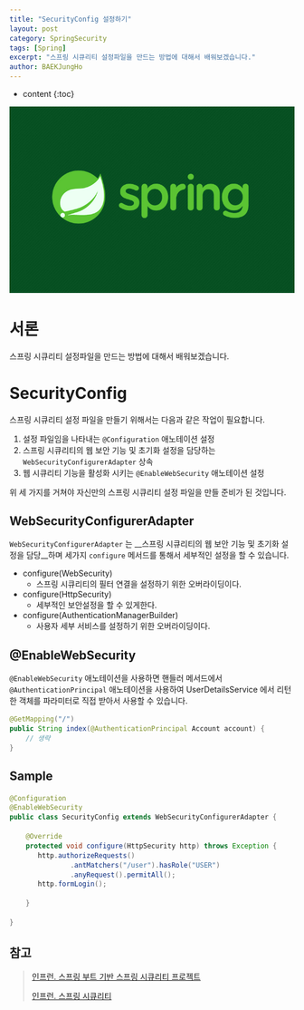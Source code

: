 ```yaml
---
title: "SecurityConfig 설정하기"
layout: post
category: SpringSecurity
tags: [Spring]
excerpt: "스프링 시큐리티 설정파일을 만드는 방법에 대해서 배워보겠습니다."
author: BAEKJungHo
---
```


* content
{:toc}

![logo](/images/posts/logo/SPRING.jpg)

# 서론

스프링 시큐리티 설정파일을 만드는 방법에 대해서 배워보겠습니다.

# SecurityConfig

스프링 시큐리티 설정 파일을 만들기 위해서는 다음과 같은 작업이 필요합니다.

1. 설정 파일임을 나타내는 `@Configuration` 애노테이션 설정
2. 스프링 시큐리티의 웹 보안 기능 및 초기화 설정을 담당하는 `WebSecurityConfigurerAdapter` 상속
3. 웹 시큐리티 기능을 활성화 시키는 `@EnableWebSecurity` 애노테이션 설정

위 세 가지를 거쳐야 자신만의 스프링 시큐리티 설정 파일을 만들 준비가 된 것입니다. 

## WebSecurityConfigurerAdapter

`WebSecurityConfigurerAdapter` 는 __스프링 시큐리티의 웹 보안 기능 및 초기화 설정을 담당__하며 세가지 `configure` 메서드를 통해서 세부적인 설정을 할 수 있습니다.

- configure(WebSecurity)
    - 스프링 시큐리티의 필터 연결을 설정하기 위한 오버라이딩이다.
- configure(HttpSecurity)
    - 세부적인 보안설정을 할 수 있게한다.
- configure(AuthenticationManagerBuilder)
    - 사용자 세부 서비스를 설정하기 위한 오버라이딩이다.

## @EnableWebSecurity

`@EnableWebSecurity` 애노테이션을 사용하면 핸들러 메서드에서 `@AuthenticationPrincipal` 애노테이션을 사용하여 UserDetailsService 에서 리턴한 객체를 파라미터로 직접 받아서 사용할 수 있습니다.

```java
@GetMapping("/")
public String index(@AuthenticationPrincipal Account account) {
    // 생략
}
```

## Sample

```java
@Configuration
@EnableWebSecurity
public class SecurityConfig extends WebSecurityConfigurerAdapter {

    @Override
    protected void configure(HttpSecurity http) throws Exception {
       http.authorizeRequests()
               .antMatchers("/user").hasRole("USER")
               .anyRequest().permitAll();
       http.formLogin();

    }

}
```

## 참고

> [인프런. 스프링 부트 기반 스프링 시큐리티 프로젝트](#)
>
> [인프런. 스프링 시큐리티](#)